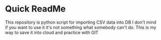 # Quick ReadMe

This repository is python script for importing CSV data into DB
I don't mind if you want to use it it's not something what somebody can't do. 
This is my way to save it into cloud and practice with GIT
